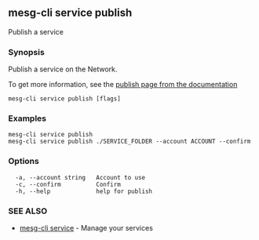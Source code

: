 ## mesg-cli service publish

Publish a service

### Synopsis

Publish a service on the Network.

To get more information, see the [publish page from the documentation](https://docs.mesg.tech/service/develop/publish.html)

```
mesg-cli service publish [flags]
```

### Examples

```
mesg-cli service publish
mesg-cli service publish ./SERVICE_FOLDER --account ACCOUNT --confirm
```

### Options

```
  -a, --account string   Account to use
  -c, --confirm          Confirm
  -h, --help             help for publish
```

### SEE ALSO

* [mesg-cli service](mesg-cli_service.md)	 - Manage your services

